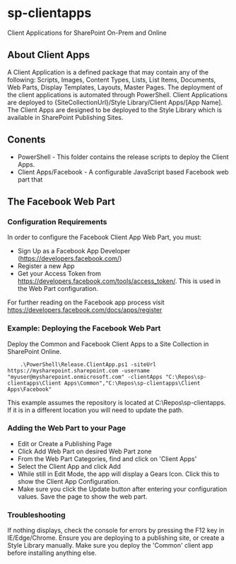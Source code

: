 # sp-clientapps
Client Applications for SharePoint On-Prem and Online

## About Client Apps
A Client Application is a defined package that may contain any of the following: Scripts, Images, Content Types, Lists, List Items, Documents, Web Parts, Display Templates, Layouts, Master Pages.
The deployment of the client applications is automated through PowerShell. 
Client Applications are deployed to {SiteCollectionUrl}/Style Library/Client Apps/[App Name].
The Client Apps are designed to be deployed to the Style Library which is available in SharePoint Publishing Sites.  

## Conents
* PowerShell - This folder contains the release scripts to deploy the Client Apps.
* Client Apps/Facebook - A configurable JavaScript based Facebook web part that 


## The Facebook Web Part

### Configuration Requirements

In order to configure the Facebook Client App Web Part, you must:
* Sign Up as a Facebook App Developer (https://developers.facebook.com/)
* Register a new App 
* Get your Access Token from https://developers.facebook.com/tools/access_token/.  This is used in the Web Part configuration.

For further reading on the Facebook app process visit https://developers.facebook.com/docs/apps/register

### Example: Deploying the Facebook Web Part 

Deploy the Common and Facebook Client Apps to a Site Collection in SharePoint Online.
```
	.\PowerShell\Release.ClientApp.ps1 -siteUrl https://mysharepoint.sharepoint.com -username "myuser@mysharepoint.onmicrosoft.com" -clientApps "C:\Repos\sp-clientapps\Client Apps\Common","C:\Repos\sp-clientapps\Client Apps\Facebook"
```
This example assumes the repository is located at C:\Repos\sp-clientapps.  If it is in a different location you will need to update the path.

### Adding the Web Part to your Page

* Edit or Create a Publishing Page
* Click Add Web Part on desired Web Part zone
* From the Web Part Categories, find and click on 'Client Apps'
* Select the Client App and click Add
* While still in Edit Mode, the app will display a Gears Icon.  Click this to show the Client App Configuration.
* Make sure you click the Update button after entering your configuration values.  Save the page to show the web part.

### Troubleshooting

If nothing displays, check the console for errors by pressing the F12 key in IE/Edge/Chrome.
Ensure you are deploying to a publishing site, or create a Style Library manually.
Make sure you deploy the 'Common' client app before installing anything else.
